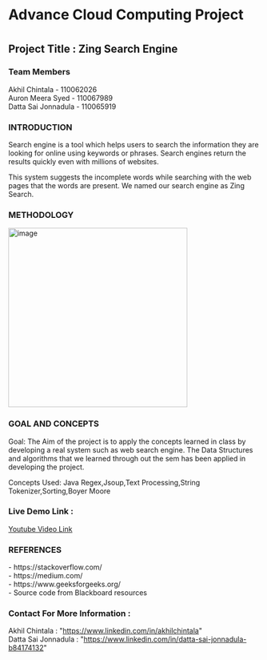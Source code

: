 
<h1>Advance Cloud Computing Project<h1>
<h2>Project Title : Zing Search Engine</h2>
  <h3>Team Members</h3>
  <p>
Akhil Chintala - 110062026 <br>
Auron Meera Syed - 110067989 <br>
Datta Sai Jonnadula - 110065919
</p>
  
<h3>INTRODUCTION</h3>
<p>Search engine is a tool which helps users to search  the information they are looking for online using keywords or phrases. Search engines return the results quickly even with millions of websites.

This system suggests the incomplete words while searching with the web pages that the words are present. We named our search engine as Zing Search.</p>
  
  <h3>METHODOLOGY</h3>
  <img width="358" alt="image" src="https://user-images.githubusercontent.com/33386970/143790877-a1c170a9-b274-483c-bcb9-b53fa4f875e8.png">

<h3>GOAL AND CONCEPTS</h3> 
<p>Goal: The Aim of the project is to apply the concepts learned in class by developing a real system such as web search engine. The Data Structures and algorithms that we learned through out the sem  has been applied in developing the project. <br>

Concepts Used:
Java Regex,Jsoup,Text Processing,String Tokenizer,Sorting,Boyer Moore
</p>
  
<h3>Live Demo Link : </h3>   
<a href="https://www.youtube.com/watch?v=SeV5IgACNxA">Youtube Video Link</a>
  
  <h3>REFERENCES</h3>
  <p>
- https://stackoverflow.com/ <br>
- https://medium.com/ <br>
- https://www.geeksforgeeks.org/ <br>
- Source code from Blackboard resources 

</p>
  <h3>Contact For More Information : </h3>
    
   Akhil Chintala : "https://www.linkedin.com/in/akhilchintala" <br>
   Datta Sai Jonnadula : "https://www.linkedin.com/in/datta-sai-jonnadula-b84174132"
  
    
  
